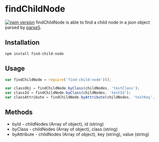 # findChildNode
[![npm version](https://badge.fury.io/js/find-child-node.svg)](https://badge.fury.io/js/find-child-node)
findChildNode is able to find a child node in a json object parsed by [parse5](https://github.com/inikulin/parse5).

## Installation
```
npm install find-child-node
```

## Usage
```javascript
var findChildNode = require('find-child-node')();

var classObj = findChildNode.byClass(childNodes, 'testClass');
var classId = findChildNode.byClass(childNodes, 'testId');
var classAttribute = findChildNode.byAttribute(childNodes, 'testKey', 'testValue');
```

## Methods
- byId - childNodes (Array of object), id (string)
- byClass  - childNodes (Array of object), class (string)
- byAttribute  - childNodes (Array of object), key (string), value (string)
